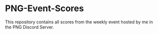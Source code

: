 # PNG-Event-Scores
This repository contains all scores from the weekly event hosted by me in the PNG Discord Server.
